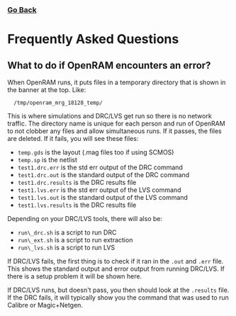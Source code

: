 ### [Go Back](./index.md#table-of-contents)

# Frequently Asked Questions

## What to do if OpenRAM encounters an error?

When OpenRAM runs, it puts files in a temporary directory that is
shown in the banner at the top. Like:
```
  /tmp/openram_mrg_18128_temp/
```
This is where simulations and DRC/LVS get run so there is no network
traffic. The directory name is unique for each person and run of
OpenRAM to not clobber any files and allow simultaneous runs. If it
passes, the files are deleted. If it fails, you will see these files:
+ `temp.gds` is the layout (.mag files too if using SCMOS)
+ `temp.sp` is the netlist
+ `test1.drc.err` is the std err output of the DRC command
+ `test1.drc.out` is the standard output of the DRC command
+ `test1.drc.results` is the DRC results file
+ `test1.lvs.err` is the std err output of the LVS command
+ `test1.lvs.out` is the standard output of the LVS command
+ `test1.lvs.results` is the DRC results file

Depending on your DRC/LVS tools, there will also be:
+ `run\_drc.sh` is a script to run DRC
+ `run\_ext.sh` is a script to run extraction
+ `run\_lvs.sh` is a script to run LVS

If DRC/LVS fails, the first thing is to check if it ran in the `.out` and
`.err` file. This shows the standard output and error output from
running DRC/LVS. If there is a setup problem it will be shown here.

If DRC/LVS runs, but doesn't pass, you then should look at the `.results`
file. If the DRC fails, it will typically show you the command that was used
to run Calibre or Magic+Netgen. 


